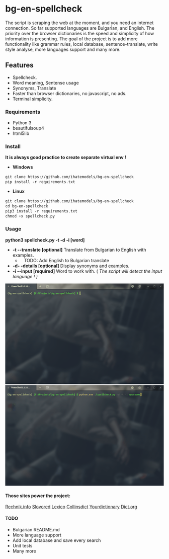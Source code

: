 # bg-en-spellcheck

The script is scraping the web at the moment, and you need an internet connection. So far supported languages are Bulgarian, and English. Тhe priority over the browser dictionaries is the speed and simplicity of how information is presenting. The goal of the project is to add more functionality like grammar rules, local database, sentence-translate, write style analysе, more languages support and many more.

## Features

- Spellcheck.
- Word meaning, Sentense usage
- Synonyms, Translate 
- Faster than browser dictionaries, no javascript, no ads. 
- Terminal simplicity.

### Requirements

- Python 3
- beautifulsoup4
- html5lib

### Install

**It is always good practice to create separate virtual env !** 

- **Windows**

```
git clone https://github.com/ihatemodels/bg-en-spellcheck
pip install -r requirements.txt 
```

- **Linux**

```
git clone https://github.com/ihatemodels/bg-en-spellcheck
cd bg-en-spellcheck
pip3 install -r requirements.txt 
chmod +x spellcheck.py  
```

### Usage

**python3 spellcheck.py -t -d -i [word]**

- **-t --translate [optional]** Translate from Bulgarian to English with examples.
  -    TODO: Add English to Bulgarian translate
- **-d- -details [optional]** Display synonyms and examples. 
- **-i --input [required]** Word to work with. ( *The script will detect the input language ! )*

<div>
<img src="/img/gif-en.gif"
 alt="en-spellcheck"
 />
</div>

<div>
<img src="/img/gif-bg.gif"
 alt="bg-spellcheck"
 />
</div>

#### Those sites power the project:

[Rechnik.info](http://rechnik.info)
[Slovored](https://slovored.com/)
[Lexico](https://www.lexico.com) 
[Collinsdict](https://www.collinsdictionary.com)
[Yourdictionary](https://sentence.yourdictionary.com)
[Dict.org](http://www.dict.org)

#### TODO

- Bulgarian README.md
- More language support
- Add local database and save every search
- Unit tests
- Many more
